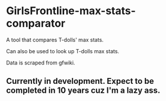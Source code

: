 # GirlsFrontline-max-stats-comparator

A tool that compares T-dolls' max stats.

Can also be used to look up T-dolls max stats.

Data is scraped from gfwiki.


## Currently in development. Expect to be completed in 10 years cuz I'm a lazy ass.
